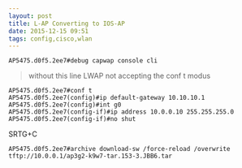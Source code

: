 ```yaml
---
layout: post
title: L-AP Converting to IOS-AP
date: 2015-12-15 09:51 
tags: config,cisco,wlan
---
```


    AP5475.d0f5.2ee7#debug capwap console cli 

> without this line LWAP not accepting the conf t modus

	AP5475.d0f5.2ee7#conf t
	AP5475.d0f5.2ee7(config)#ip default-gateway 10.10.10.1
	AP5475.d0f5.2ee7(config)#int g0
	AP5475.d0f5.2ee7(config-if)#ip address 10.0.0.10 255.255.255.0
	AP5475.d0f5.2ee7(config-if)#no shut

SRTG+C

	AP5475.d0f5.2ee7#archive download-sw /force-reload /overwrite tftp://10.0.0.1/ap3g2-k9w7-tar.153-3.JBB6.tar


